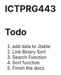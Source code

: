 # ICTPRG443

# Todo
1. add data to Jtable
2. Link Binary Sort
3. Search Function
4. Sort function
5. Finish the docs
